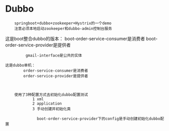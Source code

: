 # Dubbo  
        springboot+dubbo+zookeeper+Hystrix的一个demo
        注意必须本地启动zookeeper和dubbo-admin控制台服务

   这是boot整合dubbo的版本：
            boot-order-service-consumer是消费者
            boot-order-service-provider是提供者
        
             gmail-interface是公共的实体

    这是dubbo单机：        
            order-service-consumer是消费者
            order-service-provider是提供者
            
            
                    
        使用了3种配置方式去初始化dubbo配置测试
                1 xml
                2 application
                3 手动创建并初始化类
                
                  boot-order-service-provider下的config是手动创建初始化dubbo配置
                      
      
     
